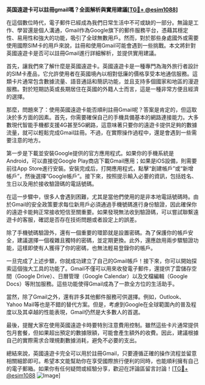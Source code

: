 **英国遠遊卡可以註冊gmail嗎？全面解析與實用建議[[TG💪+ @esim1088](https://t.me/s/esim1088)]**

在這個數位時代，電子郵件已經成為我們日常生活中不可或缺的一部分。無論是工作、學習還是個人溝通，Gmail作為Google旗下的郵件服務平台，憑藉其穩定性、易用性和強大的功能，吸引了全球無數用戶。然而，對於那些身處國外或需要使用國際SIM卡的用戶來說，註冊和使用Gmail可能會遇到一些挑戰。本文將針對英國遠遊卡是否可以註冊Gmail進行詳細解析，並提供實用建議。

首先，讓我們來了解什麼是英國遠遊卡。英國遠遊卡是一種專門為海外旅行者設計的SIM卡產品，它允許使用者在英國境內以相對低廉的價格享受本地通信服務。這類卡片通常包含數據流量、語音通話和簡訊功能，並且支持多個國家和地區的漫遊服務。對於短期訪英或長期居住在英國的外籍人士而言，這是一種非常方便且經濟的選擇。

那麼，問題來了：使用英國遠遊卡能否順利註冊Gmail呢？答案是肯定的，但這取決於多方面的因素。首先，你需要確保自己的手機具備基本的網路連接能力。大多數現代智能手機都支援4G甚至5G網路，這意味著只要你的遠遊卡提供足夠的數據流量，就可以輕鬆完成Gmail註冊。不過，在實際操作過程中，還是會遇到一些需要注意的地方。

第一步是下載並安裝Google提供的官方應用程式。如果你的手機系統是Android，可以直接從Google Play商店下載Gmail應用；如果是iOS設備，則需要前往App Store進行安裝。安裝完成后，打開應用程式，點擊“創建帳戶”或“新增帳戶”，然後選擇“Google帳戶”。接下來，按照提示輸入必要的資訊，包括姓名、生日以及用於接收驗證碼的電話號碼。

在這一步驟中，很多人會遇到困難，尤其是當他們使用的是非本地電話號碼時。由於Gmail的安全政策要求每位新用戶必須通過手機號碼進行身份驗證，因此確保你的遠遊卡能夠正常接收短信至關重要。如果發現無法收到驗證碼，可以嘗試聯繫遠遊卡的客服，確認是否存在技術問題或者設定上的誤差。

除了手機號碼驗證外，還有一個重要的環節就是設置密碼。為了保護你的帳戶安全，建議選擇一個複雜且獨特的密碼，並定期更換。此外，還應啟用兩步驟驗證功能，這樣即使有人獲得了你的密碼，也無法輕易登錄你的帳戶。

一旦完成了上述步驟，你就成功建立了自己的Gmail帳戶！接下來，你可以開始探索這個強大工具的功能了。Gmail不僅可以用來收發電子郵件，還提供了雲儲存空間（Google Drive）、日曆管理（Google Calendar）以及文檔編輯（Google Docs）等附加服務。這些功能使得Gmail成為了一款全方位的生活助手。

當然，除了Gmail之外，還有許多其他郵件服務可供選擇。例如，Outlook、Yahoo Mail等也是不錯的替代方案。但是，考慮到Google在全球範圍內的普及程度以及其卓越的性能表現，Gmail仍然是大多數人的首選。

最後，提醒大家在使用英國遠遊卡時要特別注意費用控制。雖然這些卡片通常提供包月套餐，但如果超出預定的數據限額，可能會產生額外的收費。因此，建議根據自己的實際需求合理規劃數據消耗，避免不必要的支出。

總結來說，英國遠遊卡完全可以用於註冊Gmail，只要遵循正確的操作流程並留意相關細節即可。希望本文能幫助你在享受國際旅行便利的同時，也能順利擁有自己的電子郵箱。如果你有任何疑問或經驗分享，歡迎在評論區留言討論！[[TG💪+ @esim1088](https://t.me/s/esim1088) ![Image](https://i.postimg.cc/4NQfJmqS/Snipaste-2025-05-13-00-14-12.png)]